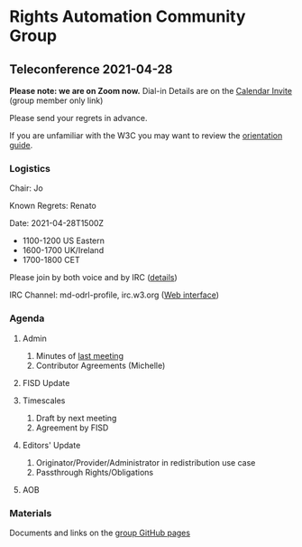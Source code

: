 # Rights Automation Community Group

## Teleconference 2021-04-28

**Please note: we are on Zoom now.** Dial-in Details are on the [Calendar Invite](http://www.w3.org/2020/04/md-odrl-profile.ics) (group member only link)

Please send your regrets in advance.

If you are unfamiliar with the W3C you may want to review the [orientation guide](https://w3c.github.io/market-data-odrl-profile/orientation.html).

### Logistics

Chair: Jo

Known Regrets: Renato

Date: 2021-04-28T1500Z
*  1100-1200 US Eastern
*  1600-1700 UK/Ireland
*  1700-1800 CET

Please join by both voice and by IRC ([details](https://w3c.github.io/market-data-odrl-profile/orientation.html#irc))

IRC Channel: md-odrl-profile, irc.w3.org ([Web interface](http://irc.w3.org))


### Agenda

1. Admin
    1. Minutes of [last meeting](https://www.w3.org/2021/04/14-md-odrl-profile-minutes.html)
    2. Contributor Agreements (Michelle)
2. FISD Update

3. Timescales
   1. Draft by next meeting
   2. Agreement by FISD

4. Editors' Update
   1. Originator/Provider/Administrator in redistribution use case
   2. Passthrough Rights/Obligations

5. AOB


### Materials

Documents and links on the [group GitHub pages](https://w3c.github.io/market-data-odrl-profile)
